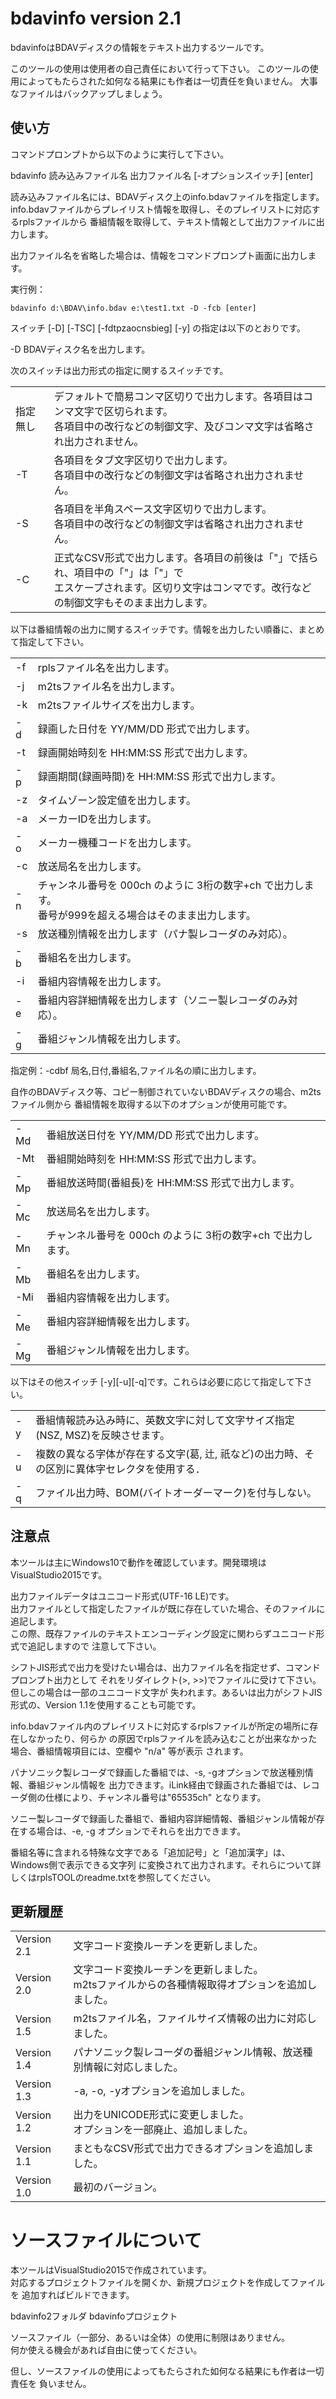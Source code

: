 # bdavinfo version 2.1
bdavinfoはBDAVディスクの情報をテキスト出力するツールです。

このツールの使用は使用者の自己責任において行って下さい。
このツールの使用によってもたらされた如何なる結果にも作者は一切責任を負いません。
大事なファイルはバックアップしましょう。

## 使い方
コマンドプロンプトから以下のように実行して下さい。

bdavinfo 読み込みファイル名 出力ファイル名 [-オプションスイッチ] [enter]

読み込みファイル名には、BDAVディスク上のinfo.bdavファイルを指定します。
info.bdavファイルからプレイリスト情報を取得し、そのプレイリストに対応するrplsファイルから
番組情報を取得して、テキスト情報として出力ファイルに出力します。

出力ファイル名を省略した場合は、情報をコマンドプロンプト画面に出力します。

実行例： 

```
bdavinfo d:\BDAV\info.bdav e:\test1.txt -D -fcb [enter]
```

スイッチ [-D] [-TSC] [-fdtpzaocnsbieg] [-y] の指定は以下のとおりです。

-D	BDAVディスク名を出力します。


次のスイッチは出力形式の指定に関するスイッチです。

| | |
| -- | -- |
| 指定無し | デフォルトで簡易コンマ区切りで出力します。各項目はコンマ文字で区切られます。 <br />各項目中の改行などの制御文字、及びコンマ文字は省略され出力されません。|
| -T | 各項目をタブ文字区切りで出力します。<br />各項目中の改行などの制御文字は省略され出力されません。 |
| -S | 各項目を半角スペース文字区切りで出力します。<br />各項目中の改行などの制御文字は省略され出力されません。|
| -C | 正式なCSV形式で出力します。各項目の前後は「"」で括られ、項目中の「"」は「"」で<br />エスケープされます。区切り文字はコンマです。改行などの制御文字もそのまま出力します。 |

以下は番組情報の出力に関するスイッチです。情報を出力したい順番に、まとめて指定して下さい。

| | |
| -- | -- |
| -f | rplsファイル名を出力します。 |
| -j | m2tsファイル名を出力します。 |
| -k | m2tsファイルサイズを出力します。 |
| -d | 録画した日付を YY/MM/DD 形式で出力します。|
| -t | 録画開始時刻を HH:MM:SS 形式で出力します。|
| -p | 録画期間(録画時間)を HH:MM:SS 形式で出力します。|
| -z | タイムゾーン設定値を出力します。|
| -a | メーカーIDを出力します。
| -o | メーカー機種コードを出力します。
| -c | 放送局名を出力します。
| -n | チャンネル番号を 000ch のように 3桁の数字+ch で出力します。<br />番号が999を超える場合はそのまま出力します。|
| -s | 放送種別情報を出力します（パナ製レコーダのみ対応）。|
| -b | 番組名を出力します。|
| -i | 番組内容情報を出力します。|
| -e | 番組内容詳細情報を出力します（ソニー製レコーダのみ対応）。|
| -g | 番組ジャンル情報を出力します。|

指定例：-cdbf	局名,日付,番組名,ファイル名の順に出力します。

自作のBDAVディスク等、コピー制御されていないBDAVディスクの場合、m2tsファイル側から
番組情報を取得する以下のオプションが使用可能です。

| | |
| -- | -- |
| -Md | 番組放送日付を YY/MM/DD 形式で出力します。|
| -Mt | 番組開始時刻を HH:MM:SS 形式で出力します。|
| -Mp | 番組放送時間(番組長)を HH:MM:SS 形式で出力します。|
| -Mc | 放送局名を出力します。|
| -Mn | チャンネル番号を 000ch のように 3桁の数字+ch で出力します。|
| -Mb | 番組名を出力します。|
| -Mi | 番組内容情報を出力します。|
| -Me | 番組内容詳細情報を出力します。|
| -Mg | 番組ジャンル情報を出力します。|

以下はその他スイッチ [-y][-u][-q]です。これらは必要に応じて指定して下さい。

| | |
| -- | -- |
| -y | 番組情報読み込み時に、英数文字に対して文字サイズ指定(NSZ, MSZ)を反映させます。|
| -u | 複数の異なる字体が存在する文字(葛, 辻, 祇など)の出力時、その区別に異体字セレクタを使用する．|
| -q | ファイル出力時、BOM(バイトオーダーマーク)を付与しない。|

## 注意点
本ツールは主にWindows10で動作を確認しています。開発環境はVisualStudio2015です。

出力ファイルデータはユニコード形式(UTF-16 LE)です。  
出力ファイルとして指定したファイルが既に存在していた場合、そのファイルに追記します。  
この際、既存ファイルのテキストエンコーディング設定に関わらずユニコード形式で追記しますので
注意して下さい。

シフトJIS形式で出力を受けたい場合は、出力ファイル名を指定せず、コマンドプロンプト出力として
それをリダイレクト(>, >>)でファイルに受けて下さい。但しこの場合は一部のユニコード文字が
失われます。あるいは出力がシフトJIS形式の、Version 1.1を使用することも可能です。

info.bdavファイル内のプレイリストに対応するrplsファイルが所定の場所に存在しなかったり、何らか
の原因でrplsファイルを読み込むことが出来なかった場合、番組情報項目には、空欄や "n/a" 等が表示
されます。

パナソニック製レコーダで録画した番組では、-s, -gオプションで放送種別情報、番組ジャンル情報を
出力できます。iLink経由で録画された番組では、レコーダ側の仕様により、チャンネル番号は"65535ch"
となります。

ソニー製レコーダで録画した番組で、番組内容詳細情報、番組ジャンル情報が存在する場合は、-e, -g
オプションでそれらを出力できます。

番組名等に含まれる特殊な文字である「追加記号」と「追加漢字」は、Windows側で表示できる文字列
に変換されて出力されます。それらについて詳しくはrplsTOOLのreadme.txtを参照してください。

## 更新履歴
| | |
| -- | -- |
| Version 2.1 | 文字コード変換ルーチンを更新しました。|
| Version 2.0 | 文字コード変換ルーチンを更新しました。<br />m2tsファイルからの各種情報取得オプションを追加しました。|
| Version 1.5 | m2tsファイル名，ファイルサイズ情報の出力に対応しました。|
| Version 1.4 | パナソニック製レコーダの番組ジャンル情報、放送種別情報に対応しました。|
| Version 1.3 | -a, -o, -yオプションを追加しました。|
| Version 1.2 | 出力をUNICODE形式に変更しました。<br />オプションを一部廃止、追加しました。|
| Version 1.1 | まともなCSV形式で出力できるオプションを追加しました。|
| Version 1.0 | 最初のバージョン。|

# ソースファイルについて

本ツールはVisualStudio2015で作成されています。  
対応するプロジェクトファイルを開くか、新規プロジェクトを作成してファイルを
追加すればビルドできます。

bdavinfo2フォルダ	bdavinfoプロジェクト

ソースファイル（一部分、あるいは全体）の使用に制限はありません。  
何か使える機会があれば自由に使ってください。

但し、ソースファイルの使用によってもたらされた如何なる結果にも作者は一切責任を
負いません。
